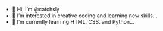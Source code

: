 - 👋 Hi, I’m @catchsly 
- 👀 I’m interested in creative coding and learning new skills...
- 🌱 I’m currently learning HTML, CSS. and Python... 
<!--- 💞️ I’m looking to collaborate on ...
- 📫 How to reach me ... ---> 

<!---
catchsly/catchsly is a ✨ special ✨ repository because its `README.md` (this file) appears on your GitHub profile.
You can click the Preview link to take a look at your changes.
--->
